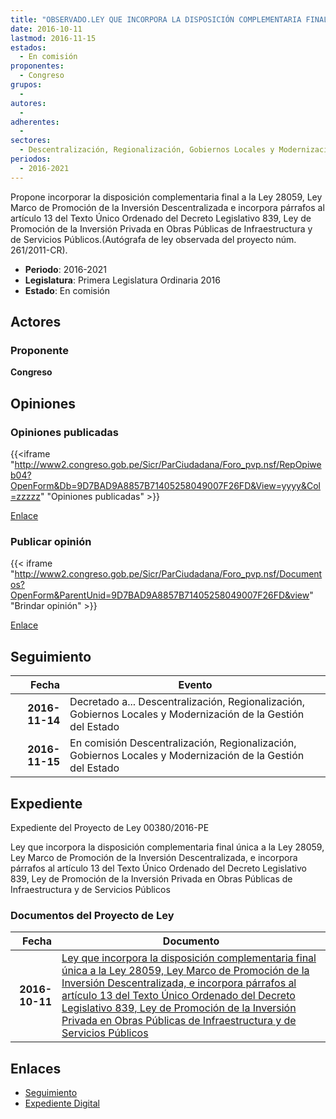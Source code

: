 ```yaml
---
title: "OBSERVADO.LEY QUE INCORPORA LA DISPOSICIÓN COMPLEMENTARIA FINAL ÚNICA A LA LEY 28059, LEY MARCO DE PROMOCIÓN DE LA INVERSIÓN DESCENTRALIZADA, E INCORPORA PÁRRAFOS AL ARTÍCULO 13 DEL TEXTO ÚNICO ORDENADO DEL DECRETO LEGISLATIVO 839, LEY DE PROMOCIÓN DE LA INVERSIÓN PRIVADA EN OBRAS PÚBLICAS DE INFRAESTRUCTURA Y DE SERVICIOS PÚBLICOS"
date: 2016-10-11
lastmod: 2016-11-15
estados: 
  - En comisión
proponentes: 
  - Congreso
grupos: 
  - 
autores: 
  - 
adherentes: 
  - 
sectores: 
  - Descentralización, Regionalización, Gobiernos Locales y Modernización de la Gestión del Estado
periodos: 
  - 2016-2021
---
```


Propone incorporar la disposición complementaria final a la Ley 28059, Ley Marco de Promoción de la Inversión Descentralizada e incorpora párrafos al artículo 13 del Texto Único Ordenado del Decreto Legislativo 839, Ley de Promoción de la Inversión Privada en Obras Públicas de Infraestructura y de Servicios Públicos.(Autógrafa de ley observada del proyecto núm. 261/2011-CR).

- **Periodo**: 2016-2021
- **Legislatura**: Primera Legislatura Ordinaria 2016
- **Estado**: En comisión

## Actores

### Proponente

**Congreso**


## Opiniones

### Opiniones publicadas

{{<iframe "http://www2.congreso.gob.pe/Sicr/ParCiudadana/Foro_pvp.nsf/RepOpiweb04?OpenForm&Db=9D7BAD9A8857B71405258049007F26FD&View=yyyy&Col=zzzzz" "Opiniones publicadas" >}}

[Enlace](http://www2.congreso.gob.pe/Sicr/ParCiudadana/Foro_pvp.nsf/RepOpiweb04?OpenForm&Db=9D7BAD9A8857B71405258049007F26FD&View=yyyy&Col=zzzzz)
### Publicar opinión

{{< iframe "http://www2.congreso.gob.pe/Sicr/ParCiudadana/Foro_pvp.nsf/Documentos?OpenForm&ParentUnid=9D7BAD9A8857B71405258049007F26FD&view" "Brindar opinión" >}}

[Enlace](http://www2.congreso.gob.pe/Sicr/ParCiudadana/Foro_pvp.nsf/Documentos?OpenForm&ParentUnid=9D7BAD9A8857B71405258049007F26FD&view)

## Seguimiento

| Fecha | Evento |
|------:|--------|
| **2016-11-14** | Decretado a... Descentralización, Regionalización, Gobiernos Locales y Modernización de la Gestión del Estado|
| **2016-11-15** | En comisión Descentralización, Regionalización, Gobiernos Locales y Modernización de la Gestión del Estado|


## Expediente

Expediente del Proyecto de Ley 00380/2016-PE

Ley que incorpora la disposición complementaria final única a la Ley 28059, Ley Marco de Promoción de la Inversión Descentralizada, e incorpora párrafos al artículo 13 del Texto Único Ordenado del Decreto Legislativo 839, Ley de Promoción de la Inversión Privada en Obras Públicas de Infraestructura y de Servicios Públicos


### Documentos del Proyecto de Ley

| Fecha | Documento |
|------:|--------|
| **2016-10-11** | [Ley que incorpora la disposición complementaria final única a la Ley 28059, Ley Marco de Promoción de la Inversión Descentralizada, e incorpora párrafos al artículo 13 del Texto Único Ordenado del Decreto Legislativo 839, Ley de Promoción de la Inversión Privada en Obras Públicas de Infraestructura y de Servicios Públicos](http://www.leyes.congreso.gob.pe/Documentos/2016_2021/Proyectos_de_Ley_y_de_Resoluciones_Legislativas/PL0038020161011.pdf) |

## Enlaces 

- [Seguimiento](http://www2.congreso.gob.pe/Sicr/TraDocEstProc/CLProLey2016.nsf/f7fff46988ca05b1052578e100829cc7/511b3645c6bad2df0525804a00683937?OpenDocument)
- [Expediente Digital](http://www2.congreso.gob.pehttp://www2.congreso.gob.pe/Sicr/TraDocEstProc/CLProLey2016.nsf/f7fff46988ca05b1052578e100829cc7/511b3645c6bad2df0525804a00683937?OpenDocument&Click=05257FB7005EB655.eb71d0cf91d8294e05256cdf006b5706/$Body/0.1C6C)
